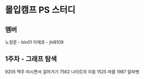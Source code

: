 # 몰입캠프 PS 스터디

## 멤버

노정훈 - bln01
이제호 - jhl8109

## 1주차 - 그래프 탐색

9205 맥주 마시면서 걸어가기
7562 나이트의 이동
1525 퍼즐
1987 알파벳
